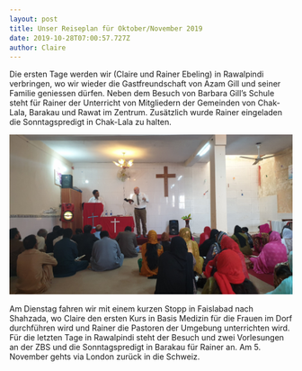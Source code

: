 ```yaml
---
layout: post
title: Unser Reiseplan für Oktober/November 2019
date: 2019-10-28T07:00:57.727Z
author: Claire
---
```

Die ersten Tage werden wir (Claire und Rainer Ebeling) in Rawalpindi verbringen, wo wir wieder die Gastfreundschaft von Azam Gill und seiner Familie geniessen dürfen. Neben dem Besuch von Barbara Gill’s Schule steht für Rainer der Unterricht von Mitgliedern der Gemeinden von Chak-Lala, Barakau und Rawat im Zentrum. Zusätzlich wurde Rainer eingeladen die Sonntagspredigt in Chak-Lala zu halten.

<!--more-->

![](/assets/uploads/20191027_1122257749067515451259819.jpg)

Am Dienstag fahren wir mit einem kurzen Stopp in Faislabad nach Shahzada, wo Claire den ersten Kurs in Basis Medizin für die Frauen im Dorf durchführen wird und Rainer die Pastoren der Umgebung unterrichten wird. Für die letzten Tage in Rawalpindi steht der Besuch und zwei Vorlesungen an der ZBS und die Sonntagspredigt in Barakau für Rainer an. Am 5. November gehts via London zurück in die Schweiz.